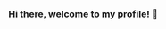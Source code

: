 ### Hi there, welcome to my profile! 👋

<!--
**justsomeonenamedalex/justsomeonenamedalex** is a ✨ _special_ ✨ repository because its `README.md` (this file) appears on your GitHub profile.

I have no idea what I'm doing

![Woooo](https://66.media.tumblr.com/2246fca927d2fa7af9957d5a947f3c41/e9748fa6ea0d01eb-5f/s2048x3072_c0,7986,100000,92014/8bbfb0e33526c27740bdea055bd51d8745ca629b.jpg)
